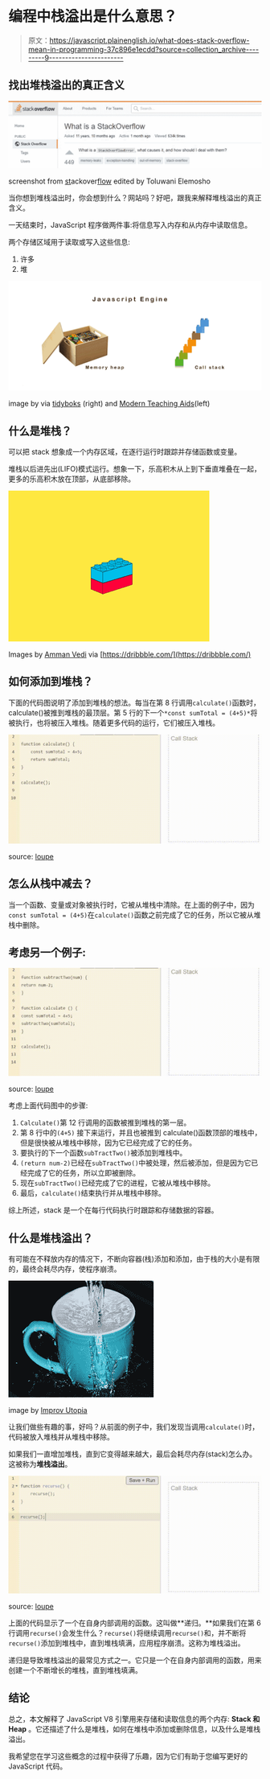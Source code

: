 # 编程中栈溢出是什么意思？

> 原文：<https://javascript.plainenglish.io/what-does-stack-overflow-mean-in-programming-37c896e1ecdd?source=collection_archive---------9----------------------->

## 找出堆栈溢出的真正含义

![](img/48636941bd4b585343149ea54f06a0df.png)

screenshot from [st](https://stackoverflow.com/questions/214741/what-is-a-stackoverflowerror)ackover[flow](https://stackoverflow.com/questions/214741/what-is-a-stackoverflowerror) edited by Toluwani Elemosho

当你想到堆栈溢出时，你会想到什么？网站吗？好吧，跟我来解释堆栈溢出的真正含义。

一天结束时，JavaScript 程序做两件事:将信息写入内存和从内存中读取信息。

两个存储区域用于读取或写入这些信息:

1.  许多
2.  堆

![](img/eb0bd556bcbfc90c5d19cdbe6ef0b489.png)

image by via [tidyboks](https://fr.tidybooks.com/produit/coffre-a-jouet-enfant/) (right) and [Modern Teaching Aids](https://www.pinterest.com.au/mtaau/)(left)

## 什么是堆栈？

可以把 stack 想象成一个内存区域，在逐行运行时跟踪并存储函数或变量。

堆栈以后进先出(LIFO)模式运行。想象一下，乐高积木从上到下垂直堆叠在一起，更多的乐高积木放在顶部，从底部移除。

![](img/c0e9735e461d506502b39d1d76924746.png)

Images by [Amman Vedi](https://dribbble.com/AmmanV) via [https://dribbble.com/](https://dribbble.com/)

## 如何添加到堆栈？

下面的代码图说明了添加到堆栈的想法。每当在第 8 行调用`calculate()`函数时，calculate()被推到堆栈的最顶层。第 5 行的下一个`*const sumTotal = (4+5)*`将被执行，也将被压入堆栈。随着更多代码的运行，它们被压入堆栈。

![](img/34f75e9f7c59139c975d6e728d8c270f.png)

source: [loupe](http://latentflip.com/loupe/?)

## 怎么从栈中减去？

当一个函数、变量或对象被执行时，它被从堆栈中清除。在上面的例子中，因为`const sumTotal = (4+5)`在`calculate()`函数之前完成了它的任务，所以它被从堆栈中删除。

## **考虑另一个例子:**

![](img/ec2ffe8c9c10c9833dc5dd5c7ad55598.png)

source: [loupe](http://latentflip.com/loupe/?)

考虑上面代码图中的步骤:

1.  `Calculate()`第 12 行调用的函数被推到堆栈的第一层。
2.  第 8 行中的`(4+5)` 接下来运行，并且也被推到 calculate()函数顶部的堆栈中，但是很快被从堆栈中移除，因为它已经完成了它的任务。
3.  要执行的下一个函数`subTractTwo()`被添加到堆栈中。
4.  `(return num-2)`已经在`subTractTwo()`中被处理，然后被添加，但是因为它已经完成了它的任务，所以立即被删除。
5.  现在`subTractTwo()`已经完成了它的进程，它被从堆栈中移除。
6.  最后，`calculate()`结束执行并从堆栈中移除。

综上所述，stack 是一个在每行代码执行时跟踪和存储数据的容器。

## 什么是堆栈溢出？

有可能在不释放内存的情况下，不断向容器(栈)添加和添加，由于栈的大小是有限的，最终会耗尽内存，使程序崩溃。

![](img/001d98ab8811be9515ab144465d5f8de.png)

image by [Improv Utopia](https://www.improvutopia.com/author/improvutopiamaster/)

让我们做些有趣的事，好吗？从前面的例子中，我们发现当调用`calculate()`时，代码被放入堆栈并从堆栈中移除。

如果我们一直增加堆栈，直到它变得越来越大，最后会耗尽内存(stack)怎么办。这被称为**堆栈溢出**。

![](img/3f6b1382c264a1db620f43574e8812b8.png)

source: [loupe](http://latentflip.com/loupe/?)

上面的代码显示了一个在自身内部调用的函数。这叫做**递归。**如果我们在第 6 行调用`recurse()`会发生什么？`recurse()`将继续调用`recurse()`和，并不断将`recurse()`添加到堆栈中，直到堆栈填满，应用程序崩溃。这称为堆栈溢出。

递归是导致堆栈溢出的最常见方式之一。它只是一个在自身内部调用的函数，用来创建一个不断增长的堆栈，直到堆栈填满。

## 结论

总之，本文解释了 JavaScript V8 引擎用来存储和读取信息的两个内存: **Stack 和 Heap** 。它还描述了什么是堆栈，如何在堆栈中添加或删除信息，以及什么是堆栈溢出。

我希望您在学习这些概念的过程中获得了乐趣，因为它们有助于您编写更好的 JavaScript 代码。